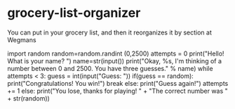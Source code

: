 # grocery-list-organizer
You can put in your grocery list, and then it reorganizes it by section at Wegmans

import random
random=random.randint (0,2500)
attempts = 0
print("Hello! What is your name? ")
name=str(input())
print("Okay, %s, I'm thinking of a number between 0 and 2500. You have three guesses." % name)
while attempts < 3:
    guess = int(input("Guess: "))
    if(guess == random):
        print("Congratulations! You win!")
        break
    else:
        print("Guess again!")
        attempts += 1
else:
    print("You lose, thanks for playing! " + "The correct number was " + str(random))



